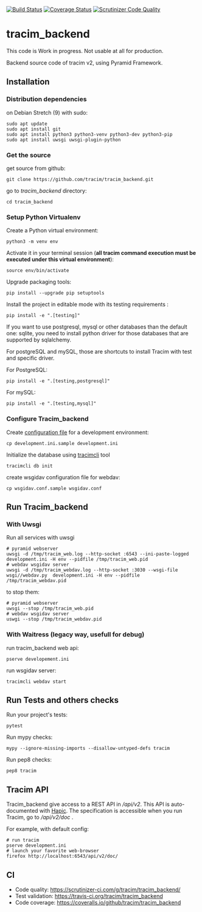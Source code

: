 [![Build Status](https://travis-ci.org/tracim/tracim_backend.svg?branch=master)](https://travis-ci.org/tracim/tracim_backend)
[![Coverage Status](https://coveralls.io/repos/github/tracim/tracim_backend/badge.svg?branch=master)](https://coveralls.io/github/tracim/tracim_backend?branch=master)
[![Scrutinizer Code Quality](https://scrutinizer-ci.com/g/tracim/tracim_backend/badges/quality-score.png?b=master)](https://scrutinizer-ci.com/g/tracim/tracim_backend/?branch=master)

tracim_backend
==============

This code is Work in progress. Not usable at all for production.

Backend source code of tracim v2, using Pyramid Framework.

Installation
---------------

### Distribution dependencies ###

on Debian Stretch (9) with sudo:

    sudo apt update
    sudo apt install git
    sudo apt install python3 python3-venv python3-dev python3-pip
    sudo apt install uwsgi uwsgi-plugin-python

### Get the source ###

get source from github:

    git clone https://github.com/tracim/tracim_backend.git

go to *tracim_backend* directory:

    cd tracim_backend

### Setup Python Virtualenv ###

Create a Python virtual environment:

    python3 -m venv env

Activate it in your terminal session (**all tracim command execution must be executed under this virtual environment**):

    source env/bin/activate

Upgrade packaging tools:

    pip install --upgrade pip setuptools

Install the project in editable mode with its testing requirements :

    pip install -e ".[testing]"

If you want to use postgresql, mysql or other databases
than the default one: sqlite, you need to install python driver for those databases
that are supported by sqlalchemy.

For postgreSQL and mySQL, those are shortcuts to install Tracim with test and
specific driver.

For PostgreSQL:

    pip install -e ".[testing,postgresql]"

For mySQL:

    pip install -e ".[testing,mysql]"

### Configure Tracim_backend ###

Create [configuration file](doc/setting.md) for a development environment:

    cp development.ini.sample development.ini

Initialize the database using [tracimcli](doc/cli.md) tool

    tracimcli db init

create wsgidav configuration file for webdav:

    cp wsgidav.conf.sample wsgidav.conf

## Run Tracim_backend ##

### With Uwsgi ###

Run all services with uwsgi

    # pyramid webserver
    uwsgi -d /tmp/tracim_web.log --http-socket :6543 --ini-paste-logged  development.ini -H env --pidfile /tmp/tracim_web.pid
    # webdav wsgidav server
    uwsgi -d /tmp/tracim_webdav.log --http-socket :3030 --wsgi-file wsgi//webdav.py  development.ini -H env --pidfile /tmp/tracim_webdav.pid

to stop them:

    # pyramid webserver
    uwsgi --stop /tmp/tracim_web.pid
    # webdav wsgidav server
    uswgi --stop /tmp/tracim_webdav.pid

### With Waitress (legacy way, usefull for debug) ###

run tracim_backend web api:

    pserve developement.ini

run wsgidav server:

    tracimcli webdav start

## Run Tests and others checks ##

Run your project's tests:

    pytest

Run mypy checks:

    mypy --ignore-missing-imports --disallow-untyped-defs tracim

Run pep8 checks:

    pep8 tracim

Tracim API
----------

Tracim_backend give access to a REST API in */api/v2*.
This API is auto-documented with [Hapic](https://github.com/algoo/hapic).
The specification is accessible when you run Tracim, go to */api/v2/doc* .

For example, with default config:

    # run tracim
    pserve development.ini
    # launch your favorite web-browser
    firefox http://localhost:6543/api/v2/doc/

CI
---

* Code quality: https://scrutinizer-ci.com/g/tracim/tracim_backend/
* Test validation: https://travis-ci.org/tracim/tracim_backend
* Code coverage: https://coveralls.io/github/tracim/tracim_backend
